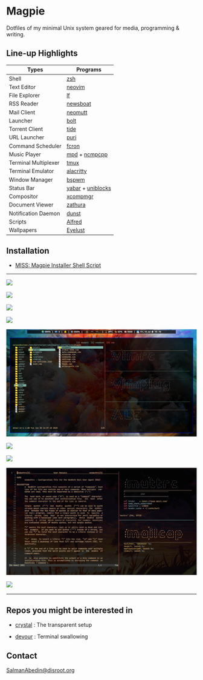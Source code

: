 # Magpie

Dotfiles of my minimal Unix system geared for media, programming & writing.

## Line-up Highlights

| Types                | Programs                                                                                                |
| -------------------- | ------------------------------------------------------------------------------------------------------- |
| Shell                | [zsh](http://www.zsh.org/)                                                                              |
| Text Editor          | [neovim](https://github.com/neovim/neovim)                                                              |
| File Explorer        | [lf](https://github.com/gokcehan/lf)                                                                    |
| RSS Reader           | [newsboat](https://github.com/newsboat/newsboat)                                                        |
| Mail Client          | [neomutt](https://github.com/neomutt/neomutt)                                                           |
| Launcher             | [bolt](https://github.com/salman-abedin/bolt)                                                           |
| Torrent Client       | [tide](https://github.com/salman-abedin/tide)                                                           |
| URL Launcher         | [puri](https://github.com/salman-abedin/puri)                                                           |
| Command Scheduler    | [fcron](http://fcron.free.fr/)                                                                          |
| Music Player         | [mpd](https://github.com/MusicPlayerDaemon/MPD) + [ncmpcpp](https://github.com/ncmpcpp/ncmpcpp)         |
| Terminal Multiplexer | [tmux](https://github.com/tmux/tmux)                                                                    |
| Terminal Emulator    | [alacritty](https://github.com/alacritty/alacritty)                                                     |
| Window Manager       | [bspwm](https://github.com/baskerville/bspwm)                                                           |
| Status Bar           | [yabar](https://github.com/koekeishiya/yabai) + [uniblocks](https://github.com/salman-abedin/uniblocks) |
| Compositor           | [xcompmgr](https://wiki.archlinux.org/index.php/xcompmgr)                                               |
| Document Viewer      | [zathura](https://github.com/pwmt/zathura)                                                              |
| Notification Daemon  | [dunst](https://github.com/dunst-project/dunst)                                                         |
| Scripts              | [Alfred](https://github.com/salman-abedin/alfred)                                                       |
| Wallpapers           | [Eyelust](https://github.com/salman-abedin/eyelust)                                                     |

## Installation

-  [MISS: Magpie Installer Shell Script](https://github.com/salman-abedin/miss)

---

![](https://cloud.disroot.org/s/KC3TTZdzW4dpBBx/preview)

![](https://cloud.disroot.org/s/YHjELDteXdqYdqn/preview)

![](https://cloud.disroot.org/s/DNQmrBn5B2b56zP/preview)

![](https://cloud.disroot.org/s/QDigqQjTKe42dGa/preview)

![](.local/share/preview/vim.png)

![](https://cloud.disroot.org/s/t258xjFrkm5fF9Q/preview)

![](https://cloud.disroot.org/s/Gq69DEEcr9xJxNb/preview)

![](.local/share/preview/mutt.png)

![](https://cloud.disroot.org/s/tBFxaXaL8CWqSQE/preview)

---

## Repos you might be interested in

-  [crystal](https://github.com/salman-abedin/crystal)
   : The transparent setup

-  [devour](https://github.com/salman-abedin/devour)
   : Terminal swallowing

## Contact

SalmanAbedin@disroot.org
